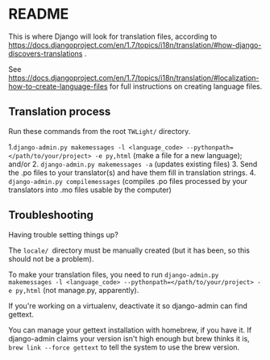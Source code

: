 # README
This is where Django will look for translation files, according to
https://docs.djangoproject.com/en/1.7/topics/i18n/translation/#how-django-discovers-translations .

See https://docs.djangoproject.com/en/1.7/topics/i18n/translation/#localization-how-to-create-language-files for full instructions on creating language files.

## Translation process

Run these commands from the root `TWLight/` directory.

1.`django-admin.py makemessages -l <language_code> --pythonpath=</path/to/your/project> -e py,html` (make a file for a new language); and/or
2. `django-admin.py makemessages -a` (updates existing files)
3. Send the .po files to your translator(s) and have them fill in translation strings.
4. `django-admin.py compilemessages` (compiles .po files processed by your translators into .mo files usable by the computer)

## Troubleshooting
Having trouble setting things up?

The `locale/ `directory must be manually created (but it has been, so this should not be a problem).

To make your translation files, you need to run `django-admin.py makemessages -l <language_code> --pythonpath=</path/to/your/project> -e py,html` (not manage.py, apparently).

If you're working on a virtualenv, deactivate it so django-admin can find gettext.

You can manage your gettext installation with homebrew, if you have it. If django-admin claims your version isn't high enough but brew thinks it is, `brew link --force gettext` to tell the system to use the brew version.